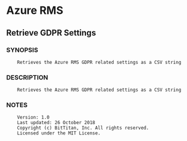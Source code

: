 # Azure RMS
## Retrieve GDPR Settings
### SYNOPSIS
```
    Retrieves the Azure RMS GDPR related settings as a CSV string
```
### DESCRIPTION
```
    Retrieves the Azure RMS GDPR related settings as a CSV string
```
### NOTES
```
    Version: 1.0
    Last updated: 26 October 2018
    Copyright (c) BitTitan, Inc. All rights reserved.
    Licensed under the MIT License.
```

